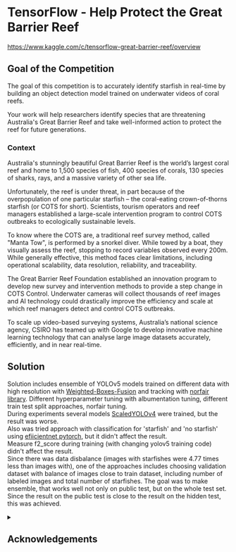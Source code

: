 # TensorFlow - Help Protect the Great Barrier Reef
https://www.kaggle.com/c/tensorflow-great-barrier-reef/overview   

## Goal of the Competition
The goal of this competition is to accurately identify starfish in real-time by building an object detection model trained on underwater videos of coral reefs.  

Your work will help researchers identify species that are threatening Australia's Great Barrier Reef and take well-informed action to protect the reef for future generations.  

### Context
Australia's stunningly beautiful Great Barrier Reef is the world’s largest coral reef and home to 1,500 species of fish, 400 species of corals, 130 species of sharks, rays, and a massive variety of other sea life.

Unfortunately, the reef is under threat, in part because of the overpopulation of one particular starfish – the coral-eating crown-of-thorns starfish (or COTS for short). Scientists, tourism operators and reef managers established a large-scale intervention program to control COTS outbreaks to ecologically sustainable levels.

To know where the COTS are, a traditional reef survey method, called "Manta Tow", is performed by a snorkel diver. While towed by a boat, they visually assess the reef, stopping to record variables observed every 200m. While generally effective, this method faces clear limitations, including operational scalability, data resolution, reliability, and traceability.  

The Great Barrier Reef Foundation established an innovation program to develop new survey and intervention methods to provide a step change in COTS Control. Underwater cameras will collect thousands of reef images and AI technology could drastically improve the efficiency and scale at which reef managers detect and control COTS outbreaks.  

To scale up video-based surveying systems, Australia’s national science agency, CSIRO has teamed up with Google to develop innovative machine learning technology that can analyse large image datasets accurately, efficiently, and in near real-time.   

## Solution

Solution includes ensemble of YOLOv5 models trained on different data with high resolution with [Weighted-Boxes-Fusion](#https://github.com/ZFTurbo/Weighted-Boxes-Fusion) and tracking with [norfair library](#https://github.com/tryolabs/norfair). Different hyperparameter tuning with albumentation tuning, different train test split approaches, norfair tuning.  
During experiments several models [ScaledYOLOv4](#https://github.com/WongKinYiu/ScaledYOLOv4) were trained, but the result was worse.   
Also was tried approach with classification for 'starfish' and 'no starfish' using [efiicientnet pytorch](#https://github.com/lukemelas/EfficientNet-PyTorch), but it didn't affect the result.  
Measure f2_score during training (with changing yolov5 training code) didn't affect the result.  
Since there was data disbalance (images with starfishes were 4.77 times less than images with), one of the approaches includes choosing validation dataset with balance of images close to train dataset, including number of labeled images and total number of starfishes. The goal was to make ensemble, that works well not only on public test, but on the whole test set. Since the result on the public test is close to the result on the hidden test, this was achieved.



<details>
    <summary><h2>Acknowledgements</h2></summary>  
    
    
https://github.com/tryolabs/norfair  
    
https://github.com/ultralytics/yolov5  

https://github.com/WongKinYiu/ScaledYOLOv4  


```
    @InProceedings{Wang_2021_CVPR,  
    author    = {Wang, Chien-Yao and Bochkovskiy, Alexey and Liao, Hong-Yuan Mark},  
    title     = {{Scaled-YOLOv4}: Scaling Cross Stage Partial Network},  
    booktitle = {Proceedings of the IEEE/CVF Conference on Computer Vision and Pattern Recognition (CVPR)},  
    month     = {June},  
    year      = {2021},  
    pages     = {13029-13038}  
}
 ```  

https://github.com/ZFTurbo/Weighted-Boxes-Fusion  
    
    
```
@article{solovyev2021weighted,
  title={Weighted boxes fusion: Ensembling boxes from different object detection models},
  author={Solovyev, Roman and Wang, Weimin and Gabruseva, Tatiana},
  journal={Image and Vision Computing},
  pages={1-6},
  year={2021},
  publisher={Elsevier}
}
```
    
    
https://github.com/lukemelas/EfficientNet-PyTorch  



</details>

